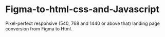 # Figma-to-html-css-and-Javascript
Pixel-perfect responsive (540, 768 and 1440 or above that) landing page conversion from Figma to Html.
